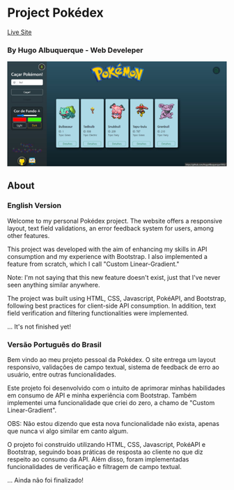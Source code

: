 # Project Pokédex

[Live Site](https://hugoalbuquerque1993.github.io/Projetos-Simples/p09%20pokemon/index.html)

### By Hugo Albuquerque - Web Develeper

![Design Preview - Pokedéx Project](./img/Captura%20de%20tela%202023-10-13%20110657.jpg)

## About

### English Version

Welcome to my personal Pokédex project. The website offers a responsive layout, text field validations, an error feedback system for users, among other features.

This project was developed with the aim of enhancing my skills in API consumption and my experience with Bootstrap. I also implemented a feature from scratch, which I call "Custom Linear-Gradient."

Note: I'm not saying that this new feature doesn't exist, just that I've never seen anything similar anywhere.

The project was built using HTML, CSS, Javascript, PokéAPI, and Bootstrap, following best practices for client-side API consumption. In addition, text field verification and filtering functionalities were implemented.

... It's not finished yet!

### Versão Português do Brasil

Bem vindo ao meu projeto pessoal da Pokédex. O site entrega um layout responsivo, validações de campo textual, sistema de feedback de erro ao usuário, entre outras funcionalidades.

Este projeto foi desenvolvido com o intuito de aprimorar minhas habilidades em consumo de API e minha experiência com Bootstrap. Também implementei uma funcionalidade que criei do zero, a chamo de "Custom Linear-Gradient".

OBS: Não estou dizendo que esta nova funcionalidade não exista, apenas que nunca vi algo similar em canto algum.

O projeto foi construído utilizando HTML, CSS, Javascript, PokéAPI e Bootstrap, seguindo boas práticas de resposta ao cliente no que diz respeito ao consumo da API. Além disso, foram implementadas funcionalidades de verificação e filtragem de campo textual.

... Ainda não foi finalizado!
